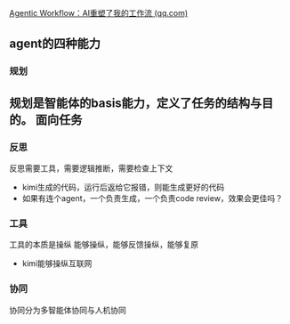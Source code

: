 [Agentic Workflow：AI重塑了我的工作流 (qq.com)](https://mp.weixin.qq.com/s?__biz=MzIyNjM2MzQyNg==&mid=2247665371&idx=1&sn=061bd4afc39bd94fd2fe15b745fb6c26&chksm=e87d9796df0a1e80f34505fa7e8b515fb31ac50a9a2c8f64047c945332241265be4e6bbc77c2&mpshare=1&scene=1&srcid=0526fFEqNsSs9LlT3RThp6sz&sharer_shareinfo=d4f90c5db463fa337b881b9b5b7931a8&sharer_shareinfo_first=d4f90c5db463fa337b881b9b5b7931a8#rd)

## agent的四种能力

### 规划
规划是智能体的basis能力，定义了任务的结构与目的。
面向任务
- 
### 反思
反思需要工具，需要逻辑推断，需要检查上下文
- kimi生成的代码，运行后返给它报错，则能生成更好的代码
- 如果有连个agent，一个负责生成，一个负责code review，效果会更佳吗？
### 工具
工具的本质是操纵
能够操纵，能够反馈操纵，能够复原
- kimi能够操纵互联网
### 协同
协同分为多智能体协同与人机协同